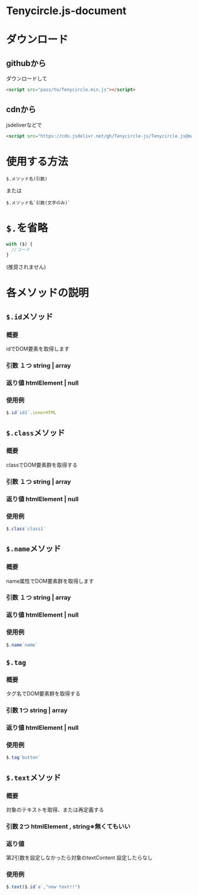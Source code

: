 # Tenycircle.js-document
# ダウンロード
## githubから
ダウンロードして
```html
<script src="pass/to/Tenycircle.min.js"></script>
```
## cdnから
jsdeliverなどで
```html
<script src="https://cdn.jsdelivr.net/gh/Tenycircle-js/Tenycircle.js@main/TenyCircle.min.js"></script>
```
# 使用する方法
`$.メソッド名(引数)`

または

``` $.メソッド名`引数(文字のみ)` ```
# `$.`を省略
```javascript
with ($) {
  //コード
}
```
(推奨されません)
# 各メソッドの説明
## `$.id`メソッド
### 概要
idでDOM要素を取得します
### 引数 １つ string | array
### 返り値 htmlElement | null
### 使用例
```javascript
$.id`id1`.innerHTML
```
## `$.class`メソッド
### 概要
classでDOM要素群を取得する
### 引数 １つ string | array
### 返り値 htmlElement | null
### 使用例
```javascript
$.class`class1`
```
## `$.name`メソッド
### 概要
name属性でDOM要素群を取得します
### 引数 １つ string | array
### 返り値 htmlElement | null
### 使用例
```javascript
$.name`name`
```
## `$.tag`
### 概要
タグ名でDOM要素群を取得する
### 引数 1つ string | array
### 返り値 htmlElement | null
### 使用例
```javascript
$.tag`button`
```
## `$.text`メソッド
### 概要
対象のテキストを取得、または再定義する
### 引数 2つ htmlElement , string※無くてもいい
### 返り値
第2引数を設定しなかったら対象のtextContent
設定したらなし
### 使用例
```javascript
$.text($.id`a`,"new text!!")
```

